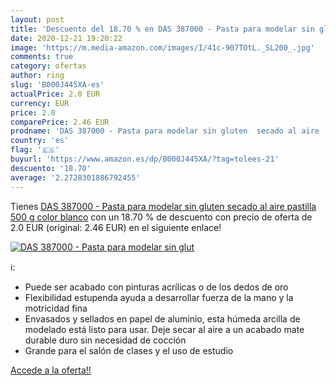 ```yaml
---
layout: post
title: 'Descuento del 18.70 % en DAS 387000 - Pasta para modelar sin glut'
date: 2020-12-21 19:20:22
image: 'https://m.media-amazon.com/images/I/41c-907TOtL._SL200_.jpg'
comments: true
category: ofertas
author: ring
slug: 'B000J445XA-es'
actualPrice: 2.0 EUR
currency: EUR
price: 2.0
comparePrice: 2.46 EUR
prodname: 'DAS 387000 - Pasta para modelar sin gluten  secado al aire  pastilla 500 g  color blanco'
country: 'es'
flag: '🇪🇸'
buyurl: 'https://www.amazon.es/dp/B000J445XA/?tag=tolees-21'
descuento: '18.70'
average: '2.2728301886792455'
---
```


Tienes [DAS 387000 - Pasta para modelar sin gluten  secado al aire  pastilla 500 g  color blanco](https://www.amazon.es/dp/B000J445XA/?tag=tolees-21) con un 18.70 % de descuento con precio de oferta de 2.0 EUR (original: 2.46 EUR) en el siguiente enlace!

[![DAS 387000 - Pasta para modelar sin glut](https://m.media-amazon.com/images/I/41c-907TOtL._SL200_.jpg)](https://www.amazon.es/dp/B000J445XA/?tag=tolees-21)

ℹ️:

- Puede ser acabado con pinturas acrílicas o de los dedos de oro
- Flexibilidad estupenda ayuda a desarrollar fuerza de la mano y la motricidad fina
- Envasados y sellados en papel de aluminio, esta húmeda arcilla de modelado está listo para usar. Deje secar al aire a un acabado mate durable duro sin necesidad de cocción
- Grande para el salón de clases y el uso de estudio

[Accede a la oferta!!](https://www.amazon.es/dp/B000J445XA/?tag=tolees-21)
